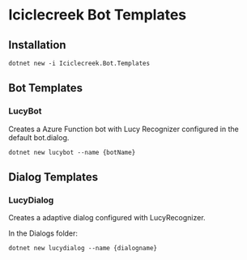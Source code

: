 # Iciclecreek Bot Templates

## Installation
```
dotnet new -i Iciclecreek.Bot.Templates
```

## Bot Templates

### LucyBot
Creates a Azure Function bot with Lucy Recognizer configured in the default bot.dialog.

```
dotnet new lucybot --name {botName}
```

## Dialog Templates

### LucyDialog
Creates a adaptive dialog configured with LucyRecognizer.

In the Dialogs folder:

```
dotnet new lucydialog --name {dialogname}
```
